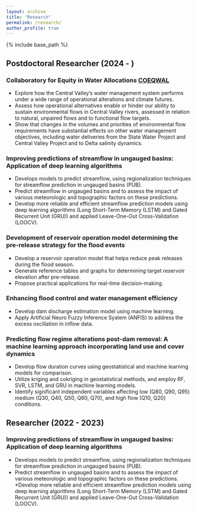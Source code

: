 ```yaml
---
layout: archive
title: "Research"
permalink: /research/
author_profile: true
---
```


{% include base_path %}

## Postdoctoral Researcher (2024 - )
### Collaboratory for Equity in Water Allocations [COEQWAL](https://live-coeqwal-ca.pantheon.berkeley.edu/)
*	Explore how the Central Valley’s water management system performs under a wide range of operational alterations and climate futures. 
*	Assess how operational alternatives enable or hinder our ability to sustain environmental flows in Central Valley rivers, assessed in relation to natural, unpaired flows and to functional flow targets. 
*	Show that changes in the volumes and priorities of environmental flow requirements have substantial effects on other water management objectives, including water deliveries from the State Water Project and Central Valley Project and to Delta salinity dynamics.

### Improving predictions of streamflow in ungauged basins: Application of deep learning algorithms
*	Develops models to predict streamflow, using regionalization techniques for streamflow prediction in ungauged basins (PUB).
*	Predict streamflow in ungauged basins and to assess the impact of various meteorologic and topographic factors on these predictions. 
*	Develop more reliable and efficient streamflow prediction models using deep learning algorithms (Long Short-Term Memory (LSTM) and Gated Recurrent Unit (GRU)) and applied Leave-One-Out Cross-Validation (LOOCV).

### Development of reservoir operation model determining the pre-release strategy for the flood events
*	Develop a reservoir operation model that helps reduce peak releases during the flood season.
*	Generate reference tables and graphs for determining target reservoir elevation after pre-release.
*	Propose practical applications for real-time decision-making.

### Enhancing flood control and water management efficiency
*	Develop dam discharge estimation model using machine learning. 
*	Apply Artificial Neuro Fuzzy Inference System (ANFIS) to address the excess oscillation in inflow data.

### Predicting flow regime alterations post-dam removal: A machine learning approach incorporating land use and cover dynamics
*	Develop flow duration curves using geostatistical and machine learning models for comparison.
*	Utilize kriging and cokriging in geostatistical methods, and employ RF, SVR, LSTM, and GRU in machine learning models.
*	Identify significant independent variables affecting low (Q80, Q90, Q95) medium (Q30, Q40, Q50, Q60, Q70), and high flow (Q10, Q20) conditions. 

## Researcher (2022 - 2023)
### Improving predictions of streamflow in ungauged basins: Application of deep learning algorithms
*	Develops models to predict streamflow, using regionalization techniques for streamflow prediction in ungauged basins (PUB).
*	Predict streamflow in ungauged basins and to assess the impact of various meteorologic and topographic factors on these predictions. 
*Develop more reliable and efficient streamflow prediction models using deep learning algorithms (Long Short-Term Memory (LSTM) and Gated Recurrent Unit (GRU)) and applied Leave-One-Out Cross-Validation (LOOCV).
